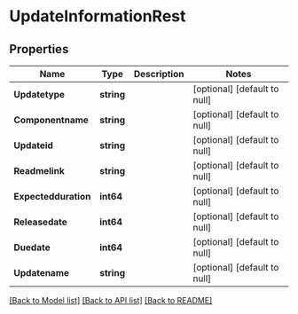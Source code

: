 # UpdateInformationRest

## Properties
Name | Type | Description | Notes
------------ | ------------- | ------------- | -------------
**Updatetype** | **string** |  | [optional] [default to null]
**Componentname** | **string** |  | [optional] [default to null]
**Updateid** | **string** |  | [optional] [default to null]
**Readmelink** | **string** |  | [optional] [default to null]
**Expectedduration** | **int64** |  | [optional] [default to null]
**Releasedate** | **int64** |  | [optional] [default to null]
**Duedate** | **int64** |  | [optional] [default to null]
**Updatename** | **string** |  | [optional] [default to null]

[[Back to Model list]](../README.md#documentation-for-models) [[Back to API list]](../README.md#documentation-for-api-endpoints) [[Back to README]](../README.md)


